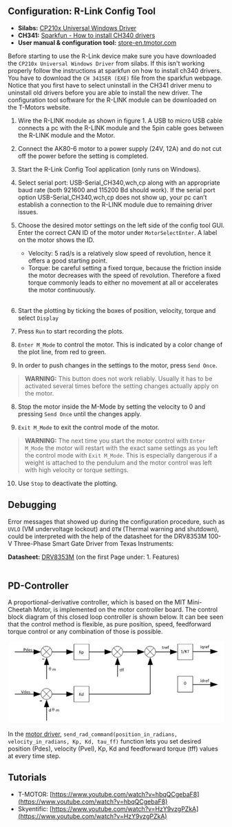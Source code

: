 ##  Configuration: R-Link Config Tool

- **Silabs:** [CP210x Universal Windows Driver](https://www.silabs.com/developers/usb-to-uart-bridge-vcp-drivers)  
- **CH341:** [Sparkfun - How to install CH340 drivers](https://learn.sparkfun.com/tutorials/how-to-install-ch340-drivers/all)  
- **User manual & configuration tool:** [store-en.tmotor.com](https://store-en.tmotor.com/goods.php?id=1085)

Before starting to use the R-Link device make sure you have downloaded the `CP210x Universal Windows Driver` from silabs. If this isn't working properly follow the instructions at sparkfun on how to install ch340 drivers. You have to download the `CH 341SER (EXE)` file from the sparkfun webpage. Notice that you first have to select uninstall in the CH341 driver menu to uninstall old drivers before you are able to install the new driver. The configuration tool software for the R-LINK module can be downloaded on the T-Motors website.  


1. Wire the R-LINK module as shown in figure 1. A USB to micro USB cable connects a pc with the R-LINK module and the 5pin cable goes between the R-LINK module and the Motor.
 
2. Connect the AK80-6 motor to a power supply (24V, 12A) and do not cut off the power before the setting is completed.  <br/> 

3. Start the R-Link Config Tool application (only runs on Windows).  

4. Select serial port: USB-Serial_CH340,wch,cp along with an appropriate baud rate (both 921600 and 115200 Bd should work). If the serial port option USB-Serial_CH340,wch,cp does not show up, your pc can’t establish a connection to the R-LINK module due to remaining driver issues.  

3. Choose the desired motor settings on the left side of the config tool GUI. Enter the correct CAN ID of the motor under `MotorSelectEnter`. A label on the motor shows the ID.

	* Velocity: 5 rad/s is a relatively slow speed of revolution, hence it offers a good starting point.
	* Torque: be careful setting a fixed torque, because the friction inside the motor decreases with the speed of revolution. Therefore a fixed torque commonly leads to either no movement at all or accelerates the motor continuously.  
   <br/> 

4. Start the plotting by ticking the boxes of position, velocity, torque and select  `Display`

5. Press `Run` to start recording the plots.

6. `Enter M_Mode` to control the motor. This is indicated by a color change of the plot line, from red to green.

7. In order to push changes in the settings to the motor, press `Send Once`.  
> **WARNING:** This button does not work reliably. Usually it has to be activated several times 
> before the setting changes actually apply on the motor.   

8. Stop the motor inside the M-Mode by setting the velocity to 0 and pressing `Send Once` until the changes apply.

9. `Exit M_Mode` to exit the control mode of the motor.  
> **WARNING:** The next time you start the motor control with `Enter M_Mode` the motor will restart with the exact same settings as you left the control mode with `Exit M_Mode`. This is especially dangerous if a weight is attached to the pendulum and the motor control was left with high velocity or torque settings.  
  
10. Use `Stop` to deactivate the plotting.

 </div>
  
## Debugging
Error messages that showed up during the configuration procedure, such as `UVLO` (VM undervoltage lockout) and `OTW` (Thermal warning and shutdown), could be interpreted with the help of the datasheet for the DRV8353M 100-V Three-Phase Smart Gate Driver from Texas Instruments:

**Datasheet:** [DRV8353M](https://www.ti.com/lit/ds/symlink/drv8353m.pdf) (on the first Page under: 1. Features)   
<br/> 


## PD-Controller
A proportional-derivative controller, which is based on the MIT Mini-Cheetah Motor, is implemented on the motor controller board. The control block diagram of this closed loop controller is shown below. It can bee seen that the control method is flexible, as pure position, speed, feedforward torque control or any combination of those is possible.

<div align="center">
<img width="500" src="pd_controller.png">  
</div>   

In the [motor driver](https://git.hb.dfki.de/underactuated-robotics/release_version/torque_limited_simple_pendulum/-/blob/master/docs/usage.md#usage), `send_rad_command(position_in_radians, velocity_in_radians, Kp, Kd, tau_ff)` function lets you set desired position (Pdes), velocity (Pvel), Kp, Kd and feedforward torque (tff) values at every time step. 


## Tutorials
- T-MOTOR: [https://www.youtube.com/watch?v=hbqQCgebaF8](https://www.youtube.com/watch?v=hbqQCgebaF8)  
- Skyentific: [https://www.youtube.com/watch?v=HzY9vzgPZkA](https://www.youtube.com/watch?v=HzY9vzgPZkA)  

